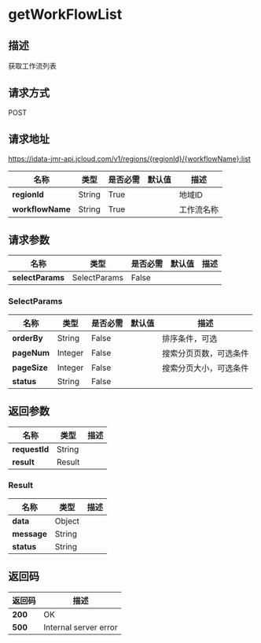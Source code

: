 # getWorkFlowList


## 描述
获取工作流列表

## 请求方式
POST

## 请求地址
https://idata-jmr-api.jcloud.com/v1/regions/{regionId}/{workflowName}:list

|名称|类型|是否必需|默认值|描述|
|---|---|---|---|---|
|**regionId**|String|True| |地域ID|
|**workflowName**|String|True| |工作流名称|

## 请求参数
|名称|类型|是否必需|默认值|描述|
|---|---|---|---|---|
|**selectParams**|SelectParams|False| | |

### SelectParams
|名称|类型|是否必需|默认值|描述|
|---|---|---|---|---|
|**orderBy**|String|False| |排序条件，可选|
|**pageNum**|Integer|False| |搜索分页页数，可选条件|
|**pageSize**|Integer|False| |搜索分页大小，可选条件|
|**status**|String|False| | |

## 返回参数
|名称|类型|描述|
|---|---|---|
|**requestId**|String| |
|**result**|Result| |


### Result
|名称|类型|描述|
|---|---|---|
|**data**|Object| |
|**message**|String| |
|**status**|String| |

## 返回码
|返回码|描述|
|---|---|
|**200**|OK|
|**500**|Internal server error|
